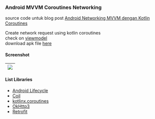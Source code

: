 ### Android MVVM Coroutines Networking ###

source code untuk blog post [Android Networking MVVM dengan Kotlin Coroutines](https://yoesuv.blogspot.com/2019/09/android-networking-mvvm-dengan-kotlin.html)

Create network request using kotlin coroutines<br/>
check on [viewmodel](https://github.com/yoesuv-blog/Android-MVVM-Coroutines-Networking/blob/master/app/src/main/java/com/yoesuv/mycoroutinesnetworking/menu/viewmodels/MainViewModel.kt)<br/>
download apk file [here](https://drive.google.com/file/d/1cxhvSs5weIZ8euYod2jEPDfiwWwWZtWN/view?usp=sharing)

#### Screenshot ####
| ![](https://lh3.googleusercontent.com/0TvM8kcULVBc1SJtSseKP-Rf1NYssV0DpS3LjDajtywn_XpWjzxsMJPOSYyXHsa5es3rRzunoGprvtlSoRjKIcm-Zd85HAhBXxeMjZPWLKZIvzMe78Vszp28OY_xZP6n9w9sCAsizQ_UgNoFG-vWL4SoaJMxur7SmNwWNC_v7SX1BaIfI6HQ5L_jo1yYpp2TAMFaiLSHJynwy7XCSSTTgteTFZ6GcRLeuMSIXrrYkRsby-tBdvXQ9ExE8TvN-9hF0_CDCwdNKvbY2RpuarEDixvAEdyaK2WmP33jfayZnAUHAy39KQekeQ4VVJx5RnU0pQ0jFXmbMn20Zn9clTrDKDO4K-IIJFOPehHc8j-WaBz2vuVH7Hd7igxHPsgoWzEzzckrmOliOqYsbqjbI_Z8LHhopTyyOyv1uYtWee1EBMH4jjp9ETv8YjlBIxzwtcQkfrCNbMWN2gduqZZ536auvdFtSfwJztdwkn2c3u2NHN7aL3j2HcFUEhAvA5UPlhTpQhfnxVsgpU9zWh72XoU4kndGyd3hKo0utZZI_hfzWchXwYk3buNi3OV46dJs5Dd56VnwHE4c67pw8cuw92H6R4JIZ6S97Fagcv1-RZtX1ZNy2bJ-GcuCvD-TlhAzFzqP_FFX4igihPDAmM6IDWr7HFQGaGgmjlUEX3X5vDFLIyWIYFapZRZ07Q=w321-h641-no) |
| :---: |

#### List Libraries ####
- [Android Lifecycle](https://developer.android.com/jetpack/androidx/releases/lifecycle)
- [Coil](https://github.com/coil-kt/coil/)
- [kotlinx.coroutines](https://github.com/Kotlin/kotlinx.coroutines)
- [OkHttp3](https://github.com/square/okhttp/tree/master/okhttp-logging-interceptor)
- [Retrofit](https://square.github.io/retrofit/)
